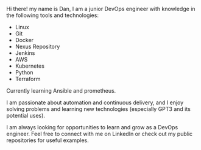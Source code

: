 Hi there! my name is Dan, I am a junior DevOps engineer with knowledge in the following tools and technologies:

- Linux
- Git
- Docker
- Nexus Repository
- Jenkins
- AWS
- Kubernetes
- Python
- Terraform

Currently learning Ansible and prometheus.

I am passionate about automation and continuous delivery, and I enjoy solving problems and learning new technologies (especially GPT3 and its potential uses).

I am always looking for opportunities to learn and grow as a DevOps engineer. Feel free to connect with me on LinkedIn or check out 
my public repositories for useful examples.
